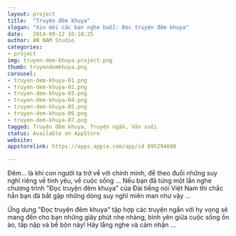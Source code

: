 ```yaml
---
layout: project
title:  "Truyện đêm khuya"
slogan: "Xin mời các bạn nghe buổi: Đọc truyện đêm khuya"
date:   2014-09-12 10:10:25
author: AN NAM Studio
categories:
- project
img: truyen-dem-khuya-project.png
thumb: truyendemkhuya.png
carousel:
- truyen-dem-khuya-01.png
- truyen-dem-khuya-02.png
- truyen-dem-khuya-03.png
- truyen-dem-khuya-04.png
- truyen-dem-khuya-05.png
- truyen-dem-khuya-06.png
- truyen-dem-khuya-07.png
tagged: Truyện đêm khuya, Truyện ngắn, Văn xuôi
status: Available on AppStore 
website: 
appstorelink: https://apps.apple.com/app/id 895294690

---
```


Đêm... là khi con người ta trở về với chính mình, để theo đuổi những suy nghĩ riêng về tình yêu, về cuộc sống ...
Nếu bạn đã từng một lần nghe chương trình "Đọc truyện đêm khuya" của Đài tiếng nói Việt Nam thì chắc hẳn bạn đã bắt gặp những dòng suy nghĩ miên man như vậy ...

Ứng dụng "Đọc truyện đêm khuya" tập hợp các truyện ngắn với hy vọng sẽ mang đến cho bạn những giây phút nhẹ nhàng, bình yên giữa cuộc sống ồn ào, tấp nập và bề bộn này!
Hãy lắng nghe và cảm nhận ...
